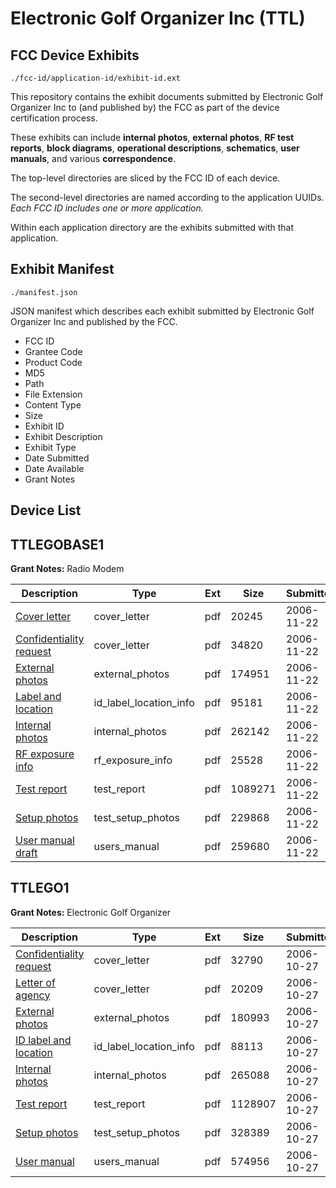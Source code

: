 # Electronic Golf Organizer Inc (TTL)
## FCC Device Exhibits

```
./fcc-id/application-id/exhibit-id.ext
```

This repository contains the exhibit documents submitted by Electronic Golf Organizer Inc to (and published by) the FCC as part of the device certification process.

These exhibits can include **internal photos**, **external photos**, **RF test reports**, **block diagrams**, **operational descriptions**, **schematics**, **user manuals**, and various **correspondence**.

The top-level directories are sliced by the FCC ID of each device.

The second-level directories are named according to the application UUIDs. *Each FCC ID includes one or more application.*

Within each application directory are the exhibits submitted with that application. 

## Exhibit Manifest

```
./manifest.json
```

JSON manifest which describes each exhibit submitted by Electronic Golf Organizer Inc and published by the FCC.

- FCC ID
- Grantee Code
- Product Code
- MD5
- Path
- File Extension
- Content Type
- Size
- Exhibit ID
- Exhibit Description
- Exhibit Type
- Date Submitted
- Date Available
- Grant Notes

## Device List
## TTLEGOBASE1
**Grant Notes:** Radio Modem

| Description | Type | Ext | Size | Submitted | Available |
| ----------- | ---- | --- | ---- | --------- | --------- |
| [Cover letter](TTLEGOBASE1/5b1afc3c8f4b6b725981d3ef5584a5a9/731139.pdf) | cover_letter | pdf | 20245 | 2006-11-22 | 2006-11-22 |
| [Confidentiality request](TTLEGOBASE1/5b1afc3c8f4b6b725981d3ef5584a5a9/731140.pdf) | cover_letter | pdf | 34820 | 2006-11-22 | 2006-11-22 |
| [External photos](TTLEGOBASE1/5b1afc3c8f4b6b725981d3ef5584a5a9/731147.pdf) | external_photos | pdf | 174951 | 2006-11-22 | 2006-11-22 |
| [Label and location](TTLEGOBASE1/5b1afc3c8f4b6b725981d3ef5584a5a9/731148.pdf) | id_label_location_info | pdf | 95181 | 2006-11-22 | 2006-11-22 |
| [Internal photos](TTLEGOBASE1/5b1afc3c8f4b6b725981d3ef5584a5a9/731149.pdf) | internal_photos | pdf | 262142 | 2006-11-22 | 2006-11-22 |
| [RF exposure info](TTLEGOBASE1/5b1afc3c8f4b6b725981d3ef5584a5a9/731150.pdf) | rf_exposure_info | pdf | 25528 | 2006-11-22 | 2006-11-22 |
| [Test report](TTLEGOBASE1/5b1afc3c8f4b6b725981d3ef5584a5a9/731145.pdf) | test_report | pdf | 1089271 | 2006-11-22 | 2006-11-22 |
| [Setup photos](TTLEGOBASE1/5b1afc3c8f4b6b725981d3ef5584a5a9/731146.pdf) | test_setup_photos | pdf | 229868 | 2006-11-22 | 2006-11-22 |
| [User manual draft](TTLEGOBASE1/5b1afc3c8f4b6b725981d3ef5584a5a9/731141.pdf) | users_manual | pdf | 259680 | 2006-11-22 | 2006-11-22 |
## TTLEGO1
**Grant Notes:** Electronic Golf Organizer

| Description | Type | Ext | Size | Submitted | Available |
| ----------- | ---- | --- | ---- | --------- | --------- |
| [Confidentiality request](TTLEGO1/5d5282d063756c6bcbc1d2744ad9fd70/721589.pdf) | cover_letter | pdf | 32790 | 2006-10-27 | 2006-10-27 |
| [Letter of agency](TTLEGO1/5d5282d063756c6bcbc1d2744ad9fd70/721590.pdf) | cover_letter | pdf | 20209 | 2006-10-27 | 2006-10-27 |
| [External photos](TTLEGO1/5d5282d063756c6bcbc1d2744ad9fd70/721598.pdf) | external_photos | pdf | 180993 | 2006-10-27 | 2006-10-27 |
| [ID label and location](TTLEGO1/5d5282d063756c6bcbc1d2744ad9fd70/721599.pdf) | id_label_location_info | pdf | 88113 | 2006-10-27 | 2006-10-27 |
| [Internal photos](TTLEGO1/5d5282d063756c6bcbc1d2744ad9fd70/721600.pdf) | internal_photos | pdf | 265088 | 2006-10-27 | 2006-10-27 |
| [Test report](TTLEGO1/5d5282d063756c6bcbc1d2744ad9fd70/721596.pdf) | test_report | pdf | 1128907 | 2006-10-27 | 2006-10-27 |
| [Setup photos](TTLEGO1/5d5282d063756c6bcbc1d2744ad9fd70/721597.pdf) | test_setup_photos | pdf | 328389 | 2006-10-27 | 2006-10-27 |
| [User manual](TTLEGO1/5d5282d063756c6bcbc1d2744ad9fd70/721591.pdf) | users_manual | pdf | 574956 | 2006-10-27 | 2006-10-27 |
